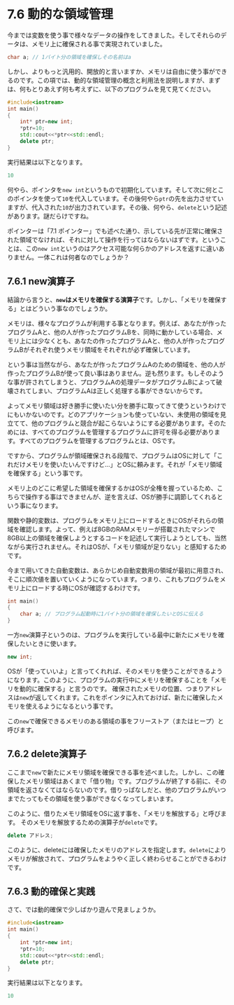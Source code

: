 # 7.6 動的な領域管理

今までは変数を使う事で様々なデータの操作をしてきました。そしてそれらのデータは、メモリ上に確保される事で実現されていました。
```cpp
char a; // 1バイト分の領域を確保しその名前はa
```
しかし、よりもっと汎用的、開放的と言いますか、メモリは自由に使う事ができるのです。この項では、動的な領域管理の概念と利用法を説明しますが、まずは、何もとりあえず何も考えずに、以下のプログラムを見て見てください。
```cpp
#include<iostream>
int main()
{
    int* ptr=new int;
    *ptr=10;
    std::cout<<*ptr<<std::endl;
    delete ptr;
}
```
実行結果は以下となります。
```cpp
10
```
何やら、ポインタを`new int`というもので初期化しています。そして次に何とこのポインタを使って`10`を代入しています。その後何やら`ptr`の先を出力させていますが、代入された`10`が出力されています。その後、何やら、`delete`という記述があります。謎だらけですね。

ポインターは「7.1 ポインター」でも述べた通り、示している先が正常に確保された領域でなければ、それに対して操作を行ってはならないはずです。ということは、この`new int`というのはアクセス可能な何らかのアドレスを返すに違いありません。一体これは何者なのでしょうか？

## 7.6.1 new演算子
結論から言うと、**`new`はメモリを確保する演算子**です。しかし、「メモリを確保する」とはどういう事なのでしょうか。

メモリは、様々なプログラムが利用する事となります。例えば、あなたが作ったプログラムAと、他の人が作ったプログラムBを、同時に動かしている場合、メモリ上には少なくとも、あなたの作ったプログラムAと、他の人が作ったプログラムBがそれぞれ使うメモリ領域をそれぞれが必ず確保しています。

という事は当然ながら、あなたが作ったプログラムAのための領域を、他の人が作ったプログラムBが使って良い事はありません。逆も然ります。もしそのような事が許されてしまうと、プログラムAの処理データがプログラムBによって破壊されてしまい、プログラムAは正しく処理する事ができないからです。

よってメモリ領域は好き勝手に使いたい分を勝手に取ってきて使うというわけでにもいかないのです。どのアプリケーションも使っていない、未使用の領域を見立てて、他のプログラムと競合が起こらないようにする必要があります。そのためには、すべてのプログラムを管理するプログラムに許可を得る必要があります。すべてのプログラムを管理するプログラムとは、OSです。

ですから、プログラムが領域確保される段階で、プログラムはOSに対して「これだけメモリを使いたいんですけど...」とOSに頼みます。それが「メモリ領域を確保する」という事です。

メモリ上のどこに希望した領域を確保するかはOSが全権を握っているため、こちらで操作する事はできませんが、逆を言えば、OSが勝手に調節してくれるという事になります。

関数や静的変数は、プログラムをメモリ上にロードするときにOSがそれらの領域を確認します。よって、例えば8GBのRAMメモリーが搭載されたマシンで8GB以上の領域を確保しようとするコードを記述して実行しようとしても、当然ながら実行されません。それはOSが、「メモリ領域が足りない」と感知するためです。

今まで用いてきた自動変数は、あらかじめ自動変数用の領域が最初に用意され、そこに順次値を置いていくようになっています。つまり、これもプログラムをメモリ上にロードする時にOSが確認するわけです。
```cpp
int main()
{
    char a; // プログラム起動時に1バイト分の領域を確保したいとOSに伝える
}
```
一方`new`演算子というのは、プログラムを実行している最中に新たにメモリを確保したいときに使います。
```cpp
new int;
```
OSが「使っていいよ」と言ってくれれば、そのメモリを使うことができるようになります。このように、プログラムの実行中にメモリを確保することを「メモリを動的に確保する」と言うのです。
確保されたメモリの位置、つまりアドレスは`new`が返してくれます。これをポインタに入れておけば、新たに確保したメモリを使えるようになるという事です。

この`new`で確保できるメモリのある領域の事をフリーストア（またはヒープ）と呼びます。

## 7.6.2 delete演算子
ここまで`new`で新たにメモリ領域を確保できる事を述べました。しかし、この確保したメモリ領域はあくまで「借り物」です。プログラムが終了する前に、その領域を返さなくてはならないのです。借りっぱなしだと、他のプログラムがいつまでたってもその領域を使う事ができなくなってしまいます。

このように、借りたメモリ領域をOSに返す事を、「メモリを解放する」と呼びます。
そのメモリを解放するための演算子が`delete`です。
```cpp
delete アドレス;
```
このように、deleteには確保したメモリのアドレスを指定します。`delete`によりメモリが解放されて、プログラムをようやく正しく終わらせることができるわけです。

## 7.6.3 動的確保と実践
さて、では動的確保で少しばかり遊んで見ましょうか。
```cpp
#include<iostream>
int main()
{
    int *ptr=new int;
    *ptr=10;
    std::cout<<*ptr<<std::endl;
    delete ptr;
}
```
実行結果は以下となります。
```cpp
10
```
